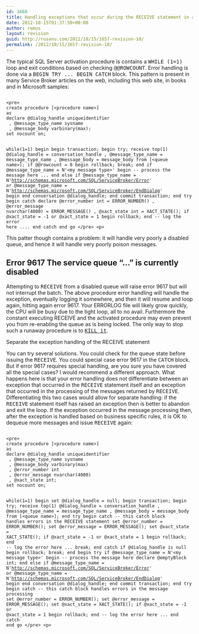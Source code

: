 ```yaml
---
id: 1668
title: Handling exceptions that occur during the RECEIVE statement in activated procedures
date: 2012-10-15T01:37:50+00:00
author: remus
layout: revision
guid: http://rusanu.com/2012/10/15/1657-revision-10/
permalink: /2012/10/15/1657-revision-10/
---
```

The typical SQL Server activation procedure is contains a <tt>WHILE (1=1)</tt> loop and exit conditions based on checking <tt>@@ROWCOUNT</tt>. Error handling is done via a <tt>BEGIN TRY ... BEGIN CATCH</tt> block. This pattern is present in many Service Broker articles on the web, including this web site, in books and in Microsoft samples:


<code language="SQL">
&lt;pre>
create procedure [&lt;procedure name&gt;]
as
declare @dialog_handle uniqueidentifier
 , @message_type_name sysname
 , @message_body varbinary(max);
set nocount on;

while(1=1)
begin 
 begin transaction;
 begin try;
  receive top(1) 
   @dialog_handle = conversation_handle
   , @message_type_name = message_type_name
   , @message_body = message_body
  from [&lt;queue name&gt;];
  if @@rowcount = 0
  begin
   rollback;
   break;
  end
  if @message_type_name = N'&lt;my message type&gt;'
  begin
   -- process the message here
                        ...
  end
  else if @message_type_name = N'http://schemas.microsoft.com/SQL/ServiceBroker/Error'
     or @message_type_name = N'http://schemas.microsoft.com/SQL/ServiceBroker/EndDialog'
  begin
   end conversation @dialog_handle;
  end
  commit transaction;
 end try
 begin catch
  declare @error_number int = ERROR_NUMBER()
   , @error_message nvarchar(4000) = ERROR_MESSAGE()
   , @xact_state int = XACT_STATE();
  if @xact_state = -1 or @xact_state = 1
  begin
   rollback;
  end
  -- log the error here
               ....
 end catch
end
go
&lt;/pre>
&lt;p></code>

This patter though contains a problem: it will handle very poorly a disabled queue, and hence it will handle very poorly poison messages.

## Error 9617 The service queue &#8220;&#8230;&#8221; is currently disabled

Attempting to <tt>RECEIVE</tt> from a disabled queue will raise error 9617 but will not interrupt the batch. The above procedure error handling will handle the exception, eventually logging it somewhere, and then it will resume and loop again, hitting again error 9617. Your ERRORLOG file will likely grow quickly, the CPU will be busy due to the tight loop, all to no avail. Furthermore the constant executing RECEIVE and the activated procedure may even prevent you from re-enabling the queue as is being locked. The only way to stop such a runaway procedure is to [<TT>KILL it</TT>](http://msdn.microsoft.com/en-us/library/ms173730.aspx).

<p class="callout float-left">
  Separate the exception handling of the RECEIVE statement
</p>

You can try several solutions. You could check for the queue state before issuing the <tt>RECEIVE</tt>. You could special case error 9617 in the <tt>CATCH</tt> block. But if error 9617 requires special handling, are you sure you have covered all the special cases? I would recommend a different approach. What happens here is that your error handling does not differentiate between an exception that occurred in the <tt>RECEIVE</tt> statement itself and an exception that occurred in the processing of the messages returned by <tt>RECEIVE</tt>. Differentiating this two cases would allow for separate handling: if the <tt>RECEIVE</tt> statement itself has raised an exception then is better to abandon and exit the loop. If the exception occurred in the message processing then, after the exception is handled based on business specific rules, it is OK to dequeue more messages and issue <tt>RECEIVE</tt> again:  

<code language="SQL">
&lt;pre>
create procedure [&lt;procedure name&gt;]
as
declare @dialog_handle uniqueidentifier
 , @message_type_name sysname
 , @message_body varbinary(max)
 , @error_number int
 , @error_message nvarchar(4000)
 , @xact_state int;
set nocount on;

while(1=1)
begin 
 set  @dialog_handle = null;
 begin transaction;
 begin try;
  receive top(1) 
   @dialog_handle = conversation_handle
   , @message_type_name = message_type_name
   , @message_body = message_body
  from [&lt;queue name&gt;];
 end try 
begin catch
  -- this catch block handles errors in the RECEIVE statement
  set @error_number = ERROR_NUMBER();
  set @error_message = ERROR_MESSAGE();
  set @xact_state = XACT_STATE();
  if @xact_state = -1 or @xact_state = 1
  begin
   rollback;
  end
  -- log the error here
  ...
  break;
end catch
if @dialog_handle is null
begin
  rollback;
  break;
end
begin try
  if @message_type_name = N'&lt;my message type&gt;'
  begin
   -- process the message here
   declare @emptyBlock int;
  end
  else if @message_type_name = N'http://schemas.microsoft.com/SQL/ServiceBroker/Error'
     or @message_type_name = N'http://schemas.microsoft.com/SQL/ServiceBroker/EndDialog'
  begin
   end conversation @dialog_handle;
  end
  commit transaction;
 end try
 begin catch
  -- this catch block handles errors in the message processing
  set @error_number = ERROR_NUMBER();
  set @error_message = ERROR_MESSAGE();
  set @xact_state = XACT_STATE();
  if @xact_state = -1 or @xact_state = 1
  begin
   rollback;
  end
  -- log the error here
 ... 
 end catch
end 
go
&lt;/pre>
&lt;p></code>